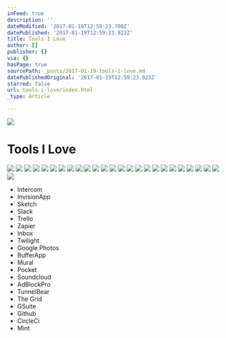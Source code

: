 ```yaml
---
inFeed: true
description: ''
dateModified: '2017-01-19T12:59:23.700Z'
datePublished: '2017-01-19T12:59:23.923Z'
title: Tools I Love
author: []
publisher: {}
via: {}
hasPage: true
sourcePath: _posts/2017-01-19-tools-i-love.md
datePublishedOriginal: '2017-01-19T12:59:23.923Z'
starred: false
url: tools-i-love/index.html
_type: Article

---
```

![](https://the-grid-user-content.s3-us-west-2.amazonaws.com/46e7a2c3-03bd-4bb1-b80b-63dbe48bfa23.jpg)

# Tools I Love
![](https://the-grid-user-content.s3-us-west-2.amazonaws.com/09d1b829-e5a5-4187-9bb9-528981454ff9.png)
![](https://imgflo.herokuapp.com/graph/2b2431f8e7ba7b0/dd79b2bc96cdcf98c7fc5c70d8bcf185/croprotate.png?cropheight=221&cropwidth=221&degrees=0&input=https%3A%2F%2Fthe-grid-user-content.s3-us-west-2.amazonaws.com%2F64eddc6f-5a73-43d6-8d81-ff41c118d2da.png&x=2&y=2)
![](https://imgflo.herokuapp.com/graph/2b2431f8e7ba7b0/c8cb34c4e7de61693f6ce3668aeed226/croprotate.png?cropheight=72&cropwidth=360&degrees=0&input=https%3A%2F%2Fthe-grid-user-content.s3-us-west-2.amazonaws.com%2F07e42926-a188-437c-902b-2466be9994c8.png&x=0&y=34)
![](https://the-grid-user-content.s3-us-west-2.amazonaws.com/07fd72d6-18ae-4956-9eea-326b67410cc8.png)
![](https://the-grid-user-content.s3-us-west-2.amazonaws.com/663f5291-dd35-41e9-8543-57be013ed6f7.png)
![](https://the-grid-user-content.s3-us-west-2.amazonaws.com/0a170e6f-a7e8-47a2-8942-6fd5eb8441f6.png)
![](https://the-grid-user-content.s3-us-west-2.amazonaws.com/52dbe559-10f5-44b8-b3b5-7e5a6e87d268.png)
![](https://the-grid-user-content.s3-us-west-2.amazonaws.com/c9a70a6b-46a3-4507-bc71-59611dd2f312.png)
![](https://the-grid-user-content.s3-us-west-2.amazonaws.com/4c7ca934-83aa-4046-afc8-d604c916c176.png)
![](https://the-grid-user-content.s3-us-west-2.amazonaws.com/3bcdeb62-9fe6-4cac-9198-76e097098886.png)
![](https://the-grid-user-content.s3-us-west-2.amazonaws.com/8049b2b5-d45a-40ea-bbaa-42e3a7146012.png)
![](https://the-grid-user-content.s3-us-west-2.amazonaws.com/22afd6ee-8530-4b3b-862e-8587e0b4e7ec.png)
![](https://the-grid-user-content.s3-us-west-2.amazonaws.com/27832914-eeb7-4277-b05a-80160a72cba4.png)
![](https://the-grid-user-content.s3-us-west-2.amazonaws.com/7d3dc481-e225-4469-883b-450b9df350ab.png)
![](https://the-grid-user-content.s3-us-west-2.amazonaws.com/2b66c147-cf83-4139-8698-1af6a7c3314e.png)
![](https://the-grid-user-content.s3-us-west-2.amazonaws.com/e71e2bf0-253b-45e1-b79c-ccd04646d497.png)
![](https://the-grid-user-content.s3-us-west-2.amazonaws.com/f42e8e26-9f19-4f8d-8461-cd3ed167002b.png)
![](https://the-grid-user-content.s3-us-west-2.amazonaws.com/b42bf0ab-f97b-4ee6-a861-bc22ab25910a.png)
![](https://the-grid-user-content.s3-us-west-2.amazonaws.com/923a47d1-a688-49e4-91d2-6a4ca71ef34b.png)
![](https://the-grid-user-content.s3-us-west-2.amazonaws.com/7671c0f5-9c1c-4c1f-8454-044bbce6b518.png)
![](https://the-grid-user-content.s3-us-west-2.amazonaws.com/4f8eefd9-928a-428f-94fd-f4ac1f6e0543.png)
![](https://the-grid-user-content.s3-us-west-2.amazonaws.com/ab117344-8a60-4409-a785-dbda66786ba9.png)
![](https://the-grid-user-content.s3-us-west-2.amazonaws.com/9b1f68d9-11ca-434f-9284-b6897d1e8c6e.png)
![](https://the-grid-user-content.s3-us-west-2.amazonaws.com/8627e5b4-eb08-451d-bacb-bf3205dc6ba5.png)
![](https://the-grid-user-content.s3-us-west-2.amazonaws.com/c0cf3d4c-b912-47b1-b731-decdfab39d1f.png)
![](https://the-grid-user-content.s3-us-west-2.amazonaws.com/a4505fec-42b5-43a4-b2d7-d5e53663a6e8.png)

* Intercom
* InvisionApp
* Sketch
* Slack
* Trello
* Zapier
* Inbox
* Twilight
* Google Photos
* BufferApp
* Mural
* Pocket
* Soundcloud
* AdBlockPro
* TunnelBear
* The Grid
* GSuite
* Github
* CircleCi
* Mint